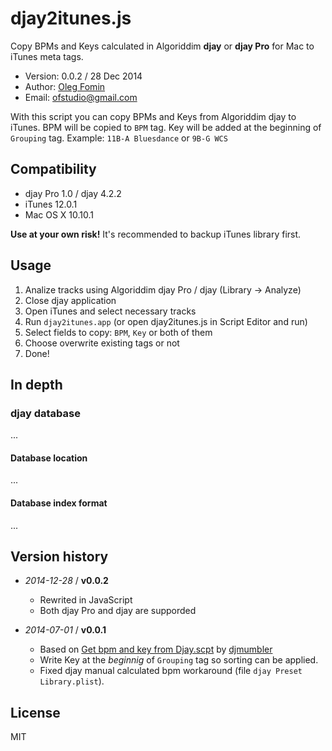 djay2itunes.js
==============

Copy BPMs and Keys calculated in Algoriddim **djay** or **djay Pro** for Mac to iTunes meta tags.

- Version: 0.0.2 / 28 Dec 2014
- Author: [Oleg Fomin](http://ofstudio.ru)
- Email: [ofstudio@gmail.com](mailto:ofstudio@gmail.com)

With this script you can copy BPMs and Keys from Algoriddim djay to iTunes. BPM will be copied to `BPM` tag. Key  will be added at the beginning of `Grouping` tag. Example: `11B-A Bluesdance` or `9B-G WCS`
 
## Compatibility

 - djay Pro 1.0 / djay 4.2.2
 - iTunes 12.0.1
 - Mac OS X 10.10.1
 
**Use at your own risk!** It's recommended to backup iTunes library first.

## Usage 

1. Analize tracks using Algoriddim djay Pro / djay (Library -> Analyze)
2. Close djay application
3. Open iTunes and select necessary tracks
4. Run `djay2itunes.app` (or open djay2itunes.js in Script Editor and run)
5. Select fields to copy: `BPM`, `Key` or both of them
6. Choose overwrite existing tags or not
7. Done!


## In depth

### djay database

...

#### Database location

...

#### Database index format

...


## Version history

* _2014-12-28_ / **v0.0.2**   
    - Rewrited in JavaScript
    - Both djay Pro and djay are supporded
    
* _2014-07-01_ / **v0.0.1**   
    - Based on [Get bpm and key from Djay.scpt](http://edmondcho.com/2012/02/28/copy-calculated-bpm-data-from-algoriddim-djay-to-itunes-using-applescript/) by [djmumbler](https://twitter.com/djmumbler)
    - Write Key at the _beginnig_ of `Grouping` tag so sorting can be applied.
    - Fixed djay manual calculated bpm workaround (file `djay Preset Library.plist`).


## License 

MIT